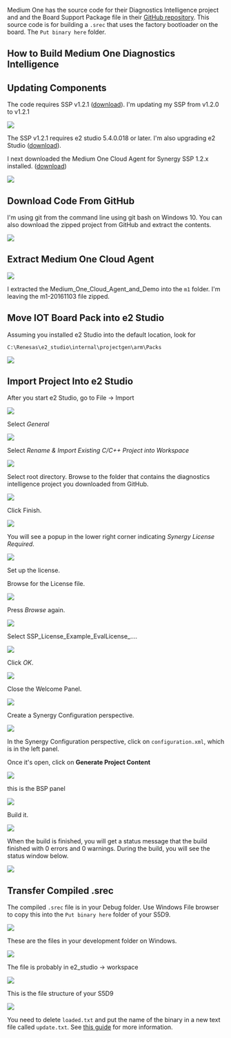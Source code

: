 Medium One has the source code for their Diagnostics Intelligence project and and the Board Support Package file in their [GitHub repository](https://github.com/Medium-One/diagnostics-intelligence-s5d9). This source code is for building a `.srec` that uses the factory bootloader on the board. The `Put binary here` folder.



##  How to Build Medium One Diagnostics Intelligence 

## Updating Components
The code requires SSP v1.2.1 ([download](https://synergygallery.renesas.com/ssp/package#read)). I'm updating my SSP from v1.2.0 to v1.2.1

[![](img/diagnostics-intelligence/ssp.png)](https://synergygallery.renesas.com/ssp/package#read)

The SSP v1.2.1 requires e2 studio 5.4.0.018 or later. I'm also upgrading e2 Studio ([download](https://synergygallery.renesas.com/isde)).

I next downloaded the Medium One Cloud Agent for Synergy SSP 1.2.x installed. ([download](https://synergygallery.renesas.com/addon))

![](img/diagnostics-intelligence/m1cloud.png)

## Download Code From GitHub

I'm  using git from the command line using git bash on Windows 10. You can also download the zipped project from GitHub and extract the contents.

![](img/diagnostics-intelligence/gh.png)


## Extract Medium One Cloud Agent

![](img/diagnostics-intelligence/extractCloud.png)

I extracted the Medium_One_Cloud_Agent_and_Demo into the `m1` folder. I'm leaving the m1-20161103 file zipped.

## Move IOT Board Pack into e2 Studio

Assuming you installed e2 Studio into the default location, look for 

    C:\Renesas\e2_studio\internal\projectgen\arm\Packs

![](img/diagnostics-intelligence/bsp.png)

## Import Project Into e2 Studio
After you start e2 Studio, go to File -> Import

![](img/diagnostics-intelligence/import.png)

Select *General*

![](img/diagnostics-intelligence/general.png)


Select *Rename & Import Existing C/C++ Project into Workspace*

![](img/diagnostics-intelligence/existingProject.png)

Select root directory. Browse to the folder that contains the diagnostics intelligence project you downloaded from GitHub.

![](img/diagnostics-intelligence/root.png)

Click Finish.

![](img/diagnostics-intelligence/finish.png)

You will see a popup in the lower right corner indicating *Synergy License Required*.

![](img/diagnostics-intelligence/licenseRequired.png)

Set up the license. 

Browse for the License file.

![](img/diagnostics-intelligence/licenseBrowse.png)

Press *Browse* again.

![](img/diagnostics-intelligence/licenseSpecify.png)

Select SSP_License_Example_EvalLicense_....

![](img/diagnostics-intelligence/licenseEval.png)

Click *OK*.

![](img/diagnostics-intelligence/licenseOk.png)

Close the Welcome Panel.

![](img/diagnostics-intelligence/welcomeClose.png)

Create a Synergy Configuration perspective. 

![](img/diagnostics-intelligence/synergyConfig.png)

In the Synergy Configuration perspective, click on `configuration.xml`, which is in the left panel.

Once it's open, click on **Generate Project Content**

![](img/diagnostics-intelligence/generateProject.png)

this is the BSP panel

![](img/diagnostics-intelligence/bspPanel.png)

Build it.

![](img/diagnostics-intelligence/build.png)

When the build is finished, you will get a status message that the build finished with 0 errors and 0 warnings.  During the build, you will see the status window below.

![](img/diagnostics-intelligence/buildProgress.png)

## Transfer Compiled .srec

The compiled `.srec` file is in your Debug folder. Use Windows File browser to copy this into the `Put binary here` folder of your S5D9.

![](img/diagnostics-intelligence/srecLocation.png)

These are the files in your development folder on Windows.

![](img/diagnostics-intelligence/srecWindows.png)

The file is probably in e2_studio -> workspace

![](img/diagnostics-intelligence/e2studioWorkspace.png)


This is the file structure of your S5D9

![](img/diagnostics-intelligence/s5d9Binary.png)

You need to delete `loaded.txt` and put the name of the binary in a new text file called `update.txt`. See 
[this guide](http://learn.iotcommunity.io/t/renesas-s5d9-new-binary-install/969) for more information.
